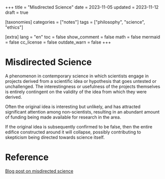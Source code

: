 +++
title = "Misdirected Science"
date = 2023-11-05
updated = 2023-11-12
draft = true

[taxonomies]
categories = ["notes"]
tags = ["philosophy", "science", "ethics"]

[extra]
lang = "en"
toc = false
show_comment = false
math = false
mermaid = false
cc_license = false
outdate_warn = false
+++

# Misdirected Science

A phenomenon in contemporary science in which scientists
engage in projects derived from a scientific idea or hypothesis
that goes untested or unchallenged.
The interestingness or usefulness of the projects themselves is
entirely contingent on the validity of the idea from which they
were derived.

Often the original idea is interesting but unlikely, and has
attracted significant attention among non-scientists, resulting
in an abundant amount of funding being made available for research
in the area.

If the original idea is subsequently confirmed to be false, then the
entire edifice constructed around it will collapse, possibly
contributing to skepticism being directed towards science itself. 

# Reference

[Blog post on misdirected science](@/blog/thinking/2023-09-17-misdirected-science.md)
